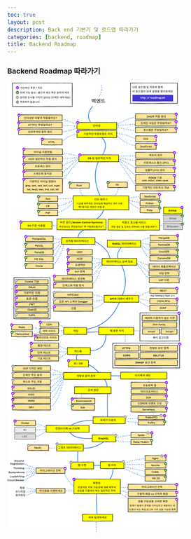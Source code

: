 ```yaml
---
toc: true
layout: post
description: Back end 기본기 및 로드맵 따라가기
categories: [backend, roadmap]
title: Backend Roadmap
---
```



### Backend Roadmap 따라가기



![roadmap](../images/backend.png)